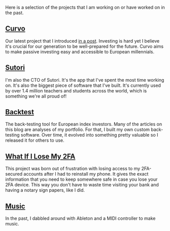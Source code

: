 Here is a selection of the projects that I am working on or have worked on in
the past.

## [Curvo](https://curvo.eu)
Our latest project that I introduced [in a post](https://www.yoranbrondsema.com/post/introducing-enzo-a-better-way-of-saving-money/).
Investing is hard yet I believe it's crucial for our generation to be
well-prepared for the future. Curvo aims to make passive investing easy and
accessible to European millennials.

## [Sutori](https://www.sutori.com)
I'm also the CTO of Sutori. It's the app that I've spent the most time working
on. It's also the biggest piece of software that I've built. It's currently
used by over 1.4 million teachers and students across the world, which is
something we're all proud of!

## [Backtest](https://backtest.curvo.eu)
The back-testing tool for European index investors. Many of the articles on
this blog are analyses of my portfolio. For that, I built my own custom
back-testing software. Over time, it evolved into something pretty valuable so
I released it for others to use.

## [What If I Lose My 2FA](https://www.whatifilosemy2fa.com)
This project was born out of frustration with losing access to my 2FA-secured
accounts after I had to reinstall my phone. It gives the exact information that
you need to keep somewhere safe in case you lose your 2FA device. This way you
don't have to waste time visiting your bank and having a notary sign papers,
like I did.

## [Music](https://soundcloud.com/yorbro)
In the past, I dabbled around with Ableton and a MIDI controller to make music.
